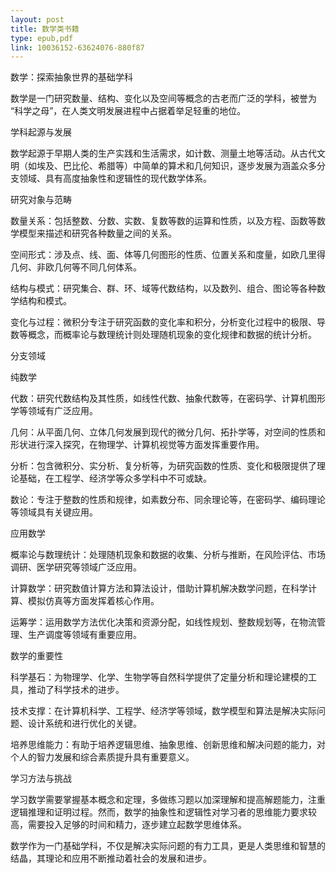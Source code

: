 ```yaml
---
layout: post
title: 数学类书籍
type: epub,pdf
link: 10036152-63624076-880f87
---
```


数学：探索抽象世界的基础学科

数学是一门研究数量、结构、变化以及空间等概念的古老而广泛的学科，被誉为 “科学之母”，在人类文明发展进程中占据着举足轻重的地位。

学科起源与发展

数学起源于早期人类的生产实践和生活需求，如计数、测量土地等活动。从古代文明（如埃及、巴比伦、希腊等）中简单的算术和几何知识，逐步发展为涵盖众多分支领域、具有高度抽象性和逻辑性的现代数学体系。

研究对象与范畴

数量关系：包括整数、分数、实数、复数等数的运算和性质，以及方程、函数等数学模型来描述和研究各种数量之间的关系。

空间形式：涉及点、线、面、体等几何图形的性质、位置关系和度量，如欧几里得几何、非欧几何等不同几何体系。

结构与模式：研究集合、群、环、域等代数结构，以及数列、组合、图论等各种数学结构和模式。

变化与过程：微积分专注于研究函数的变化率和积分，分析变化过程中的极限、导数等概念，而概率论与数理统计则处理随机现象的变化规律和数据的统计分析。

分支领域

纯数学

代数：研究代数结构及其性质，如线性代数、抽象代数等，在密码学、计算机图形学等领域有广泛应用。

几何：从平面几何、立体几何发展到现代的微分几何、拓扑学等，对空间的性质和形状进行深入探究，在物理学、计算机视觉等方面发挥重要作用。

分析：包含微积分、实分析、复分析等，为研究函数的性质、变化和极限提供了理论基础，在工程学、经济学等众多学科中不可或缺。

数论：专注于整数的性质和规律，如素数分布、同余理论等，在密码学、编码理论等领域具有关键应用。

应用数学

概率论与数理统计：处理随机现象和数据的收集、分析与推断，在风险评估、市场调研、医学研究等领域广泛应用。

计算数学：研究数值计算方法和算法设计，借助计算机解决数学问题，在科学计算、模拟仿真等方面发挥着核心作用。

运筹学：运用数学方法优化决策和资源分配，如线性规划、整数规划等，在物流管理、生产调度等领域有重要应用。

数学的重要性

科学基石：为物理学、化学、生物学等自然科学提供了定量分析和理论建模的工具，推动了科学技术的进步。

技术支撑：在计算机科学、工程学、经济学等领域，数学模型和算法是解决实际问题、设计系统和进行优化的关键。

培养思维能力：有助于培养逻辑思维、抽象思维、创新思维和解决问题的能力，对个人的智力发展和综合素质提升具有重要意义。

学习方法与挑战

学习数学需要掌握基本概念和定理，多做练习题以加深理解和提高解题能力，注重逻辑推理和证明过程。然而，数学的抽象性和逻辑性对学习者的思维能力要求较高，需要投入足够的时间和精力，逐步建立起数学思维体系。

数学作为一门基础学科，不仅是解决实际问题的有力工具，更是人类思维和智慧的结晶，其理论和应用不断推动着社会的发展和进步。
